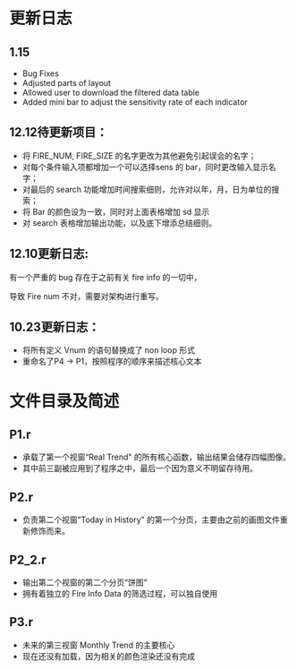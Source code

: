 # 更新日志

## 1.15

- Bug Fixes
- Adjusted parts of layout
- Allowed user to download the filtered data table
- Added mini bar to adjust the sensitivity rate of each indicator



## 12.12待更新项目：

- 将 FIRE_NUM, FIRE_SIZE 的名字更改为其他避免引起误会的名字；
- 对每个条件输入项都增加一个可以选择sens 的 bar，同时更改输入显示名字；
- 对最后的 search 功能增加时间搜索细则，允许对以年，月，日为单位的搜索；
- 将 Bar 的颜色设为一致，同时对上面表格增加 sd 显示
- 对 search 表格增加输出功能，以及底下增添总结细则。



## 12.10更新日志:

有一个严重的 bug 存在于之前有关 fire info 的一切中，

导致 Fire num 不对，需要对架构进行重写。



## 10.23更新日志：

- 将所有定义 Vnum 的语句替换成了 non loop 形式
- 重命名了P4 -> P1，按照程序的顺序来描述核心文本





# 文件目录及简述

## P1.r

- 承载了第一个视窗“Real Trend" 的所有核心函数，输出结果会储存四幅图像。
- 其中前三副被应用到了程序之中，最后一个因为意义不明留存待用。



## P2.r

- 负责第二个视窗”Today in History" 的第一个分页，主要由之前的画图文件重新修饰而来。



## P2_2.r

- 输出第二个视窗的第二个分页“饼图”
- 拥有着独立的 Fire Info Data 的筛选过程，可以独自使用



## P3.r

- 未来的第三视窗 Monthly Trend 的主要核心
- 现在还没有加载，因为相关的颜色渲染还没有完成

